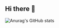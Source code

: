 ## Hi there 👋

![Anurag's GitHub stats](https://github-readme-stats.vercel.app/api?username=ff66ccff)


